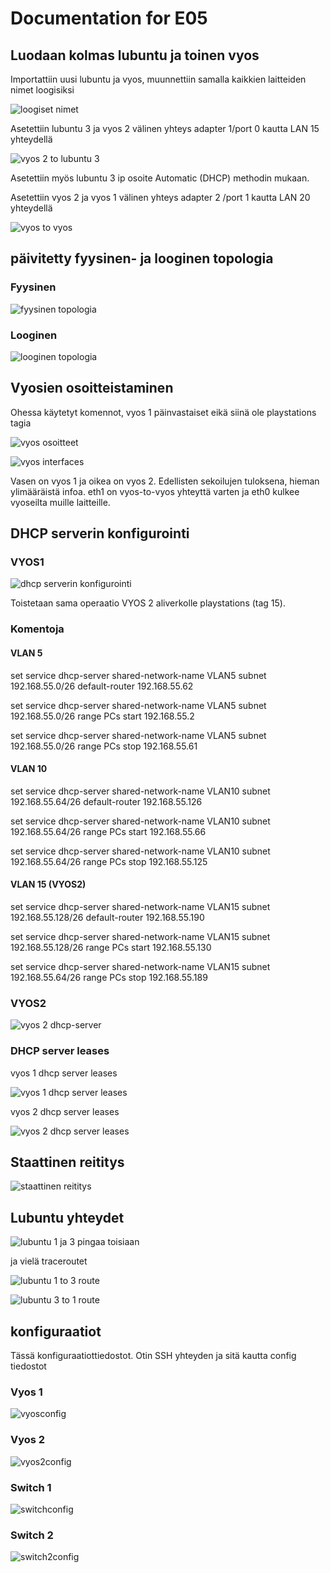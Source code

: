 # Documentation for E05

## Luodaan kolmas lubuntu ja toinen vyos

Importattiin uusi lubuntu ja vyos, muunnettiin samalla kaikkien laitteiden nimet loogisiksi

![loogiset nimet](./E05/loognim.png)

Asetettiin lubuntu 3 ja vyos 2 välinen yhteys adapter 1/port 0 kautta LAN 15 yhteydellä

![vyos 2 to lubuntu 3](./E05/lubuntu3tovyos2.png)

Asetettiin myös lubuntu 3 ip osoite Automatic (DHCP) methodin mukaan.

Asetettiin vyos 2 ja vyos 1 välinen yhteys adapter 2 /port 1 kautta LAN 20 yhteydellä

![vyos to vyos](./E05/vyos2tovyos1.png)

## päivitetty fyysinen- ja looginen topologia

### Fyysinen

![fyysinen topologia](./E05/fyysinentopo.png)

### Looginen

![looginen topologia](./E05/looginentopo.png)

## Vyosien osoitteistaminen

Ohessa käytetyt komennot, vyos 1 päinvastaiset eikä siinä ole playstations tagia

![vyos osoitteet](./E05/vyos2osoitteistus.png)

![vyos interfaces](./E05/vyos1ja2osoitteistus.png)

Vasen on vyos 1 ja oikea on vyos 2. Edellisten sekoilujen tuloksena, hieman ylimääräistä infoa. eth1 on vyos-to-vyos yhteyttä varten ja eth0 kulkee vyoseilta muille laitteille.

## DHCP serverin konfigurointi

### VYOS1

![dhcp serverin konfigurointi](./E05/dhcp-reititys.png)

Toistetaan sama operaatio VYOS 2 aliverkolle playstations (tag 15).

### Komentoja

#### VLAN 5

set service dhcp-server shared-network-name VLAN5 subnet 192.168.55.0/26 default-router 192.168.55.62

set service dhcp-server shared-network-name VLAN5 subnet 192.168.55.0/26 range PCs start 192.168.55.2

set service dhcp-server shared-network-name VLAN5 subnet 192.168.55.0/26 range PCs stop 192.168.55.61

#### VLAN 10

set service dhcp-server shared-network-name VLAN10 subnet 192.168.55.64/26 default-router 192.168.55.126

set service dhcp-server shared-network-name VLAN10 subnet 192.168.55.64/26 range PCs start 192.168.55.66

set service dhcp-server shared-network-name VLAN10 subnet 192.168.55.64/26 range PCs stop 192.168.55.125

#### VLAN 15 (VYOS2)

set service dhcp-server shared-network-name VLAN15 subnet 192.168.55.128/26 default-router 192.168.55.190

set service dhcp-server shared-network-name VLAN15 subnet 192.168.55.128/26 range PCs start 192.168.55.130

set service dhcp-server shared-network-name VLAN15 subnet 192.168.55.64/26 range PCs stop 192.168.55.189

### VYOS2

![vyos 2 dhcp-server](./E05/vyos2dhcp.png)

### DHCP server leases

vyos 1 dhcp server leases

![vyos 1 dhcp server leases](./E05/vyos1dhcpleases.png)

vyos 2 dhcp server leases

![vyos 2 dhcp server leases](./E05/vyos2dhcpleases.png)

## Staattinen reititys

![staattinen reititys](./E05/staattinenreititys.png)

## Lubuntu yhteydet

![lubuntu 1 ja 3 pingaa toisiaan](./E05/lubuntu1-lubuntu3yhteys.png)

ja vielä traceroutet

![lubuntu 1 to 3 route](./E05/lubuntu1to3route.png)

![lubuntu 3 to 1 route](./E05/lubuntu3to1route.png)

## konfiguraatiot

Tässä konfiguraatiottiedostot. Otin SSH yhteyden ja sitä kautta config tiedostot

### Vyos 1

![vyosconfig](./E05/vyosconfig.cfg)

### Vyos 2

![vyos2config](./E05/vyos2config.cfg)

### Switch 1

![switchconfig](./E05/switchconfig.cfg)

### Switch 2

![switch2config](./E05/switch2config.cfg)
